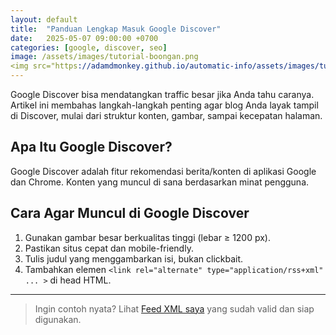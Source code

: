 ```yaml
---
layout: default
title:  "Panduan Lengkap Masuk Google Discover"
date:   2025-05-07 09:00:00 +0700
categories: [google, discover, seo]
image: /assets/images/tutorial-boongan.png
<img src="https://adamdmonkey.github.io/automatic-info/assets/images/tutorial-boongan.png" alt="Panduan Google Discover" style="display: block; margin: 0 auto; width: 600px;" />
---
```


Google Discover bisa mendatangkan traffic besar jika Anda tahu caranya. Artikel ini membahas langkah-langkah penting agar blog Anda layak tampil di Discover, mulai dari struktur konten, gambar, sampai kecepatan halaman.
## Apa Itu Google Discover?

Google Discover adalah fitur rekomendasi berita/konten di aplikasi Google dan Chrome. Konten yang muncul di sana berdasarkan minat pengguna.

## Cara Agar Muncul di Google Discover

1. Gunakan gambar besar berkualitas tinggi (lebar ≥ 1200 px).
2. Pastikan situs cepat dan mobile-friendly.
3. Tulis judul yang menggambarkan isi, bukan clickbait.
4. Tambahkan elemen `<link rel="alternate" type="application/rss+xml" ... >` di head HTML.

---

> Ingin contoh nyata? Lihat [Feed XML saya](https://adamdmonkey.github.io/automatic-info/feed.xml) yang sudah valid dan siap digunakan.
